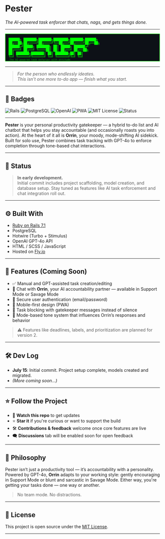 # Pester

_The AI-powered task enforcer that chats, nags, and gets things done._

---

![Pester Banner](./app/assets/banner.svg)

---

> _For the person who endlessly ideates._  
> _This isn’t one more to-do app — finish what you start._

---

## 🧷 Badges

![Rails](https://img.shields.io/badge/Rails-7.1-red?logo=ruby-on-rails)
![PostgreSQL](https://img.shields.io/badge/PostgreSQL-15-blue?logo=postgresql)
![OpenAI](https://img.shields.io/badge/GPT--4o-powered-00FF00?logo=openai&labelColor=0D1117)
![PWA](https://img.shields.io/badge/PWA-ready-0D1117?logo=googlechrome&logoColor=00FF00)
![MIT License](https://img.shields.io/badge/license-MIT-lightgrey)
![Status](https://img.shields.io/badge/build-in%20progress-yellow)

---

**Pester** is your personal productivity gatekeeper — a hybrid to-do list and AI chatbot that helps you stay accountable (and occasionally roasts you into action). At the heart of it all is **Orrin**, your moody, mode-shifting AI sidekick. Built for solo use, Pester combines task tracking with GPT-4o to enforce completion through tone-based chat interactions.

---

## 🚧 Status

> **In early development.**  
> Initial commit includes project scaffolding, model creation, and database setup. Stay tuned as features like AI task enforcement and chat integration roll out.

---

## ⚙️ Built With

- [Ruby on Rails 7.1](https://rubyonrails.org/)
- PostgreSQL
- Hotwire (Turbo + Stimulus)
- OpenAI GPT-4o API
- HTML / SCSS / JavaScript
- Hosted on [Fly.io](https://fly.io/)

---

## 📌 Features (Coming Soon)

- ✅ Manual and GPT-assisted task creation/editing
- 💬 Chat with **Orrin**, your AI accountability partner — available in Support Mode or Savage Mode
- 🔐 Secure user authentication (email/password)
- 📱 Mobile-first design (PWA)
- 🚫 Task blocking with gatekeeper messages instead of silence
- 🧠 Mode-based tone system that influences Orrin’s responses and behavior

> ⚠️ Features like deadlines, labels, and prioritization are planned for version 2.

---

## 🛠 Dev Log

- **July 15**: Initial commit. Project setup complete, models created and migrated.
- _(More coming soon...)_

---

## ⭐️ Follow the Project

- 👀 **Watch this repo** to get updates
- ⭐️ **Star it** if you're curious or want to support the build
- 🛠 **Contributions & feedback** welcome once core features are live
- 🗨️ **Discussions** tab will be enabled soon for open feedback

---

## 🧠 Philosophy

Pester isn’t just a productivity tool — it’s accountability with a personality. Powered by GPT-4o, **Orrin** adapts to your working style: gently encouraging in Support Mode or blunt and sarcastic in Savage Mode. Either way, you're getting your tasks done — one way or another.

> No team mode. No distractions.

---

## 📄 License

This project is open source under the [MIT License](./LICENSE).

---
